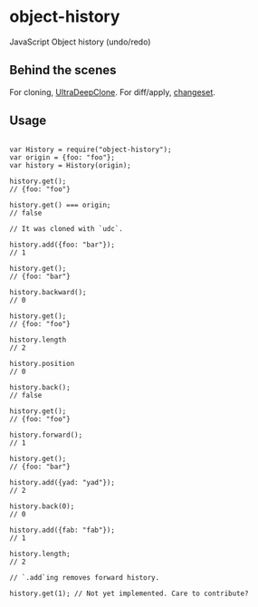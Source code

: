 object-history
==============

JavaScript Object history (undo/redo)

## Behind the scenes

For cloning, [UltraDeepClone](https://github.com/imbcmdth/UltraDeepClone). For diff/apply, [changeset](https://github.com/eugeneware/changeset).

## Usage

```

var History = require("object-history");
var origin = {foo: "foo"};
var history = History(origin);

history.get();
// {foo: "foo"}

history.get() === origin;
// false

// It was cloned with `udc`.

history.add({foo: "bar"});
// 1

history.get();
// {foo: "bar"}

history.backward();
// 0

history.get();
// {foo: "foo"}

history.length
// 2

history.position
// 0

history.back();
// false

history.get();
// {foo: "foo"}

history.forward();
// 1

history.get();
// {foo: "bar"}

history.add({yad: "yad"});
// 2

history.back(0);
// 0

history.add({fab: "fab"});
// 1

history.length;
// 2

// `.add`ing removes forward history.

history.get(1); // Not yet implemented. Care to contribute?

```
